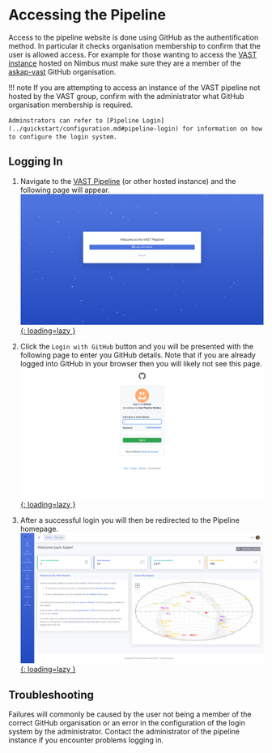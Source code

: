 # Accessing the Pipeline

Access to the pipeline website is done using GitHub as the authentification method. In particular it checks organisation membership to confirm that the user is allowed access. For example for those wanting to access the [VAST instance](https://data.vast-survey.org/pipeline/) hosted on Nimbus must make sure they are a member of the [askap-vast](https://github.com/askap-vast) GitHub organisation.

!!! note
    If you are attempting to access an instance of the VAST pipeline not hosted by the VAST group, confirm with the administrator what GitHub organisation membership is required.
    
    Adminstrators can refer to [Pipeline Login](../quickstart/configuration.md#pipeline-login) for information on how to configure the login system.

## Logging In
1. Navigate to the [VAST Pipeline](https://data.vast-survey.org/pipeline/) (or other hosted instance) and the following page will appear.
[![VAST Pipeline Login](../img/login.png){: loading=lazy }](../img/login.png)

2. Click the `Login with GitHub` button and you will be presented with the following page to enter you GitHub details. Note that if you are already logged into GitHub in your browser then you will likely not see this page.
[![VAST Pipeline Signin GitHub](../img/signin-github.png){: loading=lazy }](../img/signin-github.png)

3. After a successful login you will then be redirected to the Pipeline homepage.
[![VAST Pipeline Homepage](../img/homepage.png){: loading=lazy }](../img/homepage.png)


## Troubleshooting

Failures will commonly be caused by the user not being a member of the correct GitHub organisation or an error in the configuration of the login system by the administrator. Contact the administrator of the pipeline instance if you encounter problems logging in.